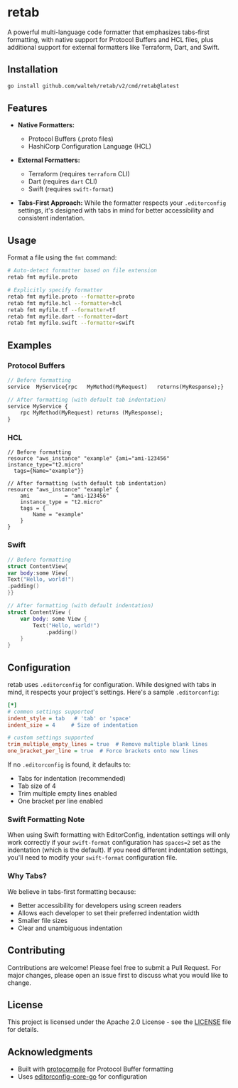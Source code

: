 # retab

A powerful multi-language code formatter that emphasizes tabs-first formatting, with native support for Protocol Buffers and HCL files, plus additional support for external formatters like Terraform, Dart, and Swift.

## Installation

```bash
go install github.com/walteh/retab/v2/cmd/retab@latest
```

## Features

-   **Native Formatters:**

    -   Protocol Buffers (.proto files)
    -   HashiCorp Configuration Language (HCL)

-   **External Formatters:**

    -   Terraform (requires `terraform` CLI)
    -   Dart (requires `dart` CLI)
    -   Swift (requires `swift-format`)

-   **Tabs-First Approach:** While the formatter respects your `.editorconfig` settings, it's designed with tabs in mind for better accessibility and consistent indentation.

## Usage

Format a file using the `fmt` command:

```bash
# Auto-detect formatter based on file extension
retab fmt myfile.proto

# Explicitly specify formatter
retab fmt myfile.proto --formatter=proto
retab fmt myfile.hcl --formatter=hcl
retab fmt myfile.tf --formatter=tf
retab fmt myfile.dart --formatter=dart
retab fmt myfile.swift --formatter=swift
```

## Examples

### Protocol Buffers

```protobuf
// Before formatting
service  MyService{rpc   MyMethod(MyRequest)   returns(MyResponse);}

// After formatting (with default tab indentation)
service MyService {
	rpc MyMethod(MyRequest) returns (MyResponse);
}
```

### HCL

```hcl
// Before formatting
resource "aws_instance" "example" {ami="ami-123456"
instance_type="t2.micro"
  tags={Name="example"}}

// After formatting (with default tab indentation)
resource "aws_instance" "example" {
	ami           = "ami-123456"
	instance_type = "t2.micro"
	tags = {
		Name = "example"
	}
}
```

### Swift

```swift
// Before formatting
struct ContentView{
var body:some View{
Text("Hello, world!")
.padding()
}}

// After formatting (with default indentation)
struct ContentView {
    var body: some View {
        Text("Hello, world!")
            .padding()
    }
}
```

## Configuration

retab uses `.editorconfig` for configuration. While designed with tabs in mind, it respects your project's settings. Here's a sample `.editorconfig`:

```ini
[*]
# common settings supported
indent_style = tab   # 'tab' or 'space'
indent_size = 4     # Size of indentation

# custom settings supported
trim_multiple_empty_lines = true  # Remove multiple blank lines
one_bracket_per_line = true  # Force brackets onto new lines
```

If no `.editorconfig` is found, it defaults to:

-   Tabs for indentation (recommended)
-   Tab size of 4
-   Trim multiple empty lines enabled
-   One bracket per line enabled

### Swift Formatting Note

When using Swift formatting with EditorConfig, indentation settings will only work correctly if your `swift-format` configuration has `spaces=2` set as the indentation (which is the default). If you need different indentation settings, you'll need to modify your `swift-format` configuration file.

### Why Tabs?

We believe in tabs-first formatting because:

-   Better accessibility for developers using screen readers
-   Allows each developer to set their preferred indentation width
-   Smaller file sizes
-   Clear and unambiguous indentation

## Contributing

Contributions are welcome! Please feel free to submit a Pull Request. For major changes, please open an issue first to discuss what you would like to change.

## License

This project is licensed under the Apache 2.0 License - see the [LICENSE](LICENSE) file for details.

## Acknowledgments

-   Built with [protocompile](https://github.com/bufbuild/protocompile) for Protocol Buffer formatting
-   Uses [editorconfig-core-go](https://github.com/editorconfig/editorconfig-core-go) for configuration
